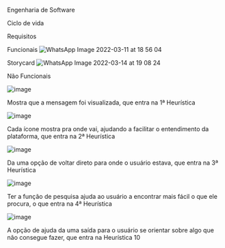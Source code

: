 Engenharia de Software



Ciclo de vida



Requisitos



Funcionais
![WhatsApp Image 2022-03-11 at 18 56 04](https://user-images.githubusercontent.com/90360441/157979278-6a4d05f7-d857-4dce-8aae-07c65a7a9591.jpeg)

Storycard
![WhatsApp Image 2022-03-14 at 19 08 24](https://user-images.githubusercontent.com/90360441/158269290-83d81da8-ec97-418c-9cd1-bb5945cabcda.jpeg)




Não Funcionais

 ![image](https://user-images.githubusercontent.com/90360441/157985208-76d5c509-41f3-46c0-93fd-adced1a4ad45.png)
 
Mostra que a mensagem foi visualizada, que entra na 1ª Heurística

![image](https://user-images.githubusercontent.com/90360441/157985504-3f232d53-0e21-4f7c-8589-be531a32dfed.png)

Cada ícone mostra pra onde vai, ajudando a facilitar o entendimento da plataforma, que entra na 2ª Heurística

![image](https://user-images.githubusercontent.com/90360441/157985546-81195403-6b28-4f75-9a08-0f5e4acf4c36.png)
 
Da uma opção de voltar direto para onde o usuário estava, que entra na 3ª Heurística

![image](https://user-images.githubusercontent.com/90360441/157985572-39e11f97-78e7-486a-b948-416026e32aa0.png)

Ter a função de pesquisa ajuda ao usuário a encontrar mais fácil o que ele procura, o que entra na 4ª Heurística

![image](https://user-images.githubusercontent.com/90360441/157985586-a142610b-91ca-498d-9859-d0ea2c97399d.png)

A opção de ajuda da uma saída para o usuário se orientar sobre algo que não consegue fazer, que entra na Heurística 10





